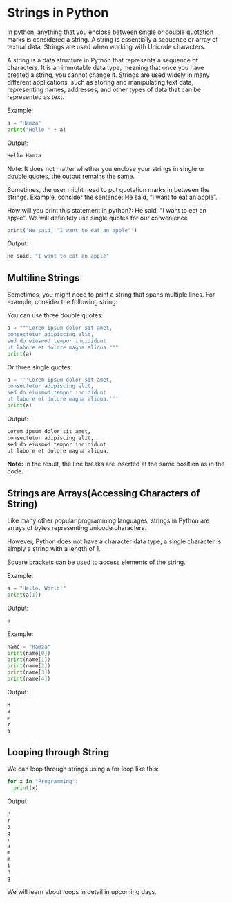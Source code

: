 # Strings in Python

In python, anything that you enclose between single or double quotation marks is considered a string. A string is essentially a sequence or array of textual data. Strings are used when working with Unicode characters.

A string is a data structure in Python that represents a sequence of characters. It is an immutable data type, meaning that once you have created a string, you cannot change it. Strings are used widely in many different applications, such as storing and manipulating text data, representing names, addresses, and other types of data that can be represented as text.

Example:

```python
a = "Hamza"
print("Hello " + a)
```
Output:
```python
Hello Hamza
```
Note: It does not matter whether you enclose your strings in single or double quotes, the output remains the same.

Sometimes, the user might need to put quotation marks in between the strings. Example, consider the sentence: He said, “I want to eat an apple”.

How will you print this statement in python?: He said, "I want to eat an apple". We will definitely use single quotes for our convenience
```python
print('He said, "I want to eat an apple"')
```
Output:
```python
He said, "I want to eat an apple"
```

## Multiline Strings

Sometimes, you might need to print a string that spans multiple lines. For example, consider the following string:

You can use three double quotes:
```python
a = """Lorem ipsum dolor sit amet,
consectetur adipiscing elit,
sed do eiusmod tempor incididunt
ut labore et dolore magna aliqua."""
print(a)
```
Or three single quotes:
```python
a = '''Lorem ipsum dolor sit amet,
consectetur adipiscing elit,
sed do eiusmod tempor incididunt
ut labore et dolore magna aliqua.'''
print(a)
```

Output:
```python
Lorem ipsum dolor sit amet,
consectetur adipiscing elit,
sed do eiusmod tempor incididunt
ut labore et dolore magna aliqua.
```
**Note:** In the result, the line breaks are inserted at the same position as in the code.

## Strings are Arrays(Accessing Characters of String)

Like many other popular programming languages, strings in Python are arrays of bytes representing unicode characters.

However, Python does not have a character data type, a single character is simply a string with a length of 1.

Square brackets can be used to access elements of the string.

Example:
```python
a = "Hello, World!"
print(a[1])
```
Output:
```python
e
```
Example:
```python
name = "Hamza"
print(name[0])
print(name[1])
print(name[2])
print(name[3])
print(name[4])
```
Output:
```python
H
a
m
z
a
```

## Looping through String

We can loop through strings using a for loop like this:

```python
for x in "Programming":
  print(x)
```
Output
```python
P
r
o
g
r
a
m
m
i
n
g
```
We will learn about loops in detail in upcoming days. 
